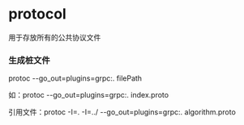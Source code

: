 # protocol
用于存放所有的公共协议文件

### 生成桩文件
protoc --go_out=plugins=grpc:. filePath

如：protoc --go_out=plugins=grpc:. index.proto


引用文件：protoc -I=. -I=../ --go_out=plugins=grpc:. algorithm.proto